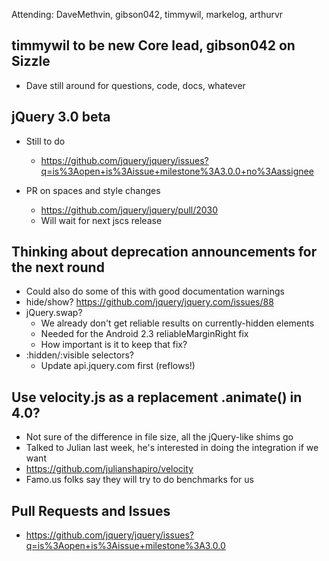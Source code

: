 Attending: DaveMethvin, gibson042, timmywil, markelog, arthurvr

## timmywil to be new Core lead, gibson042 on Sizzle
* Dave still around for questions, code, docs, whatever

## jQuery 3.0 beta
* Still to do
  - https://github.com/jquery/jquery/issues?q=is%3Aopen+is%3Aissue+milestone%3A3.0.0+no%3Aassignee

* PR on spaces and style changes
  - https://github.com/jquery/jquery/pull/2030
  - Will wait for next jscs release

## Thinking about deprecation announcements for the next round
* Could also do some of this with good documentation warnings
* hide/show? https://github.com/jquery/jquery.com/issues/88
* jQuery.swap?
  - We already don't get reliable results on currently-hidden elements
  - Needed for the Android 2.3 reliableMarginRight fix
  - How important is it to keep that fix?
* :hidden/:visible selectors?
  - Update api.jquery.com first (reflows!)

## Use velocity.js as a replacement .animate() in 4.0?
* Not sure of the difference in file size, all the jQuery-like shims go
* Talked to Julian last week, he's interested in doing the integration if we want
* https://github.com/julianshapiro/velocity
* Famo.us folks say they will try to do benchmarks for us

## Pull Requests and Issues
* https://github.com/jquery/jquery/issues?q=is%3Aopen+is%3Aissue+milestone%3A3.0.0
